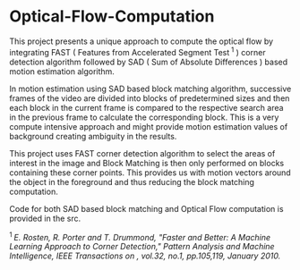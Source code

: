 # Optical-Flow-Computation

This project presents a unique approach to compute the optical flow by integrating FAST ( Features from Accelerated Segment Test<sup> 1</sup> ) corner detection algorithm followed by SAD ( Sum of Absolute Differences ) based motion estimation algorithm.

In motion estimation using SAD based block matching algorithm, successive frames of the video are divided into blocks of predetermined sizes and then each block in the current frame is compared to the respective search area in the previous frame to calculate the corresponding block. This is a very compute intensive approach and might provide motion estimation values of background creating ambiguity in the results.

This project uses FAST corner detection algorithm to select the areas of interest in the image and Block Matching is then only performed on blocks containing these corner points. This provides us with motion vectors around the object in the foreground and thus reducing the block matching computation.

Code for both SAD based block matching and Optical Flow computation is provided in the src.

<sup>1 </sup>*E. Rosten, R. Porter and T. Drummond, "Faster and Better: A Machine Learning Approach to Corner Detection," Pattern Analysis and Machine Intelligence, IEEE Transactions on , vol.32, no.1, pp.105,119, January 2010.*
